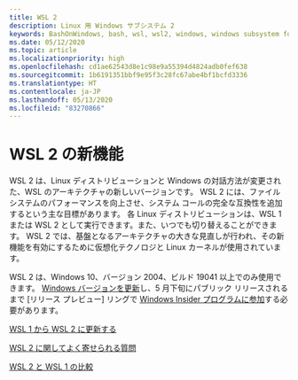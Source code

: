 ```yaml
---
title: WSL 2
description: Linux 用 Windows サブシステム 2
keywords: BashOnWindows, bash, wsl, wsl2, windows, windows subsystem for linux, windowssubsystem, ubuntu, debian, suse, windows 10, インストール
ms.date: 05/12/2020
ms.topic: article
ms.localizationpriority: high
ms.openlocfilehash: cd1ae62543d8e1c98e9a55394d4824adb0fef638
ms.sourcegitcommit: 1b6191351bbf9e95f3c28fc67abe4bf1bcfd3336
ms.translationtype: HT
ms.contentlocale: ja-JP
ms.lasthandoff: 05/13/2020
ms.locfileid: "83270866"
---
```

# <a name="whats-new-in-wsl-2"></a>WSL 2 の新機能

WSL 2 は、Linux ディストリビューションと Windows の対話方法が変更された、WSL のアーキテクチャの新しいバージョンです。 WSL 2 には、ファイル システムのパフォーマンスを向上させ、システム コールの完全な互換性を追加するという主な目標があります。 各 Linux ディストリビューションは、WSL 1 または WSL 2 として実行できます。また、いつでも切り替えることができます。 WSL 2 では、基盤となるアーキテクチャの大きな見直しが行われ、その新機能を有効にするために仮想化テクノロジと Linux カーネルが使用されています。

WSL 2 は、Windows 10、バージョン 2004、ビルド 19041 以上でのみ使用できます。 [Windows バージョンを更新](ms-settings:windowsupdate)し、5 月下旬にパブリック リリースされるまで [リリース プレビュー] リングで [Windows Insider プログラムに参加](https://insider.windows.com/insidersigninboth/)する必要があります。

[WSL 1 から WSL 2 に更新する](./install-win10.md#update-to-wsl-2)

[WSL 2 に関してよく寄せられる質問](./wsl2-faq.md)

[WSL 2 と WSL 1 の比較](./compare-versions.md)
